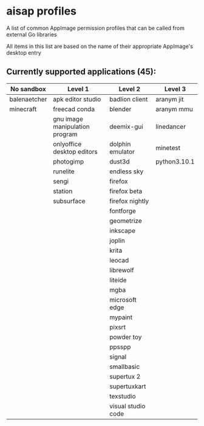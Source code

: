 # aisap profiles
A list of common AppImage permission profiles that can be called from external Go libraries

All items in this list are based on the name of their appropriate AppImage's desktop entry

<!-- This table is now autogenerated because I'm fucking lazy and don't want to sort these by hand. Probably for the best anyway -->
## Currently supported applications (45):
|No sandbox|Level 1|Level 2|Level 3|
|-|-|-|-|
|balenaetcher|apk editor studio|badlion client|aranym jit|
|minecraft|freecad conda|blender|aranym mmu|
||gnu image manipulation program|deemix-gui|linedancer|
||onlyoffice desktop editors|dolphin emulator|minetest|
||photogimp|dust3d|python3.10.1|
||runelite|endless sky||
||sengi|firefox||
||station|firefox beta||
||subsurface|firefox nightly||
|||fontforge||
|||geometrize||
|||inkscape||
|||joplin||
|||krita||
|||leocad||
|||librewolf||
|||liteide||
|||mgba||
|||microsoft edge||
|||mypaint||
|||pixsrt||
|||powder toy||
|||ppsspp||
|||signal||
|||smallbasic||
|||supertux 2||
|||supertuxkart||
|||texstudio||
|||visual studio code||
